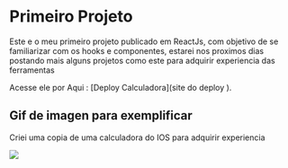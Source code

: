 # Primeiro Projeto


Este e o meu primeiro projeto publicado em ReactJs, com objetivo de se familiarizar com os hooks e componentes, estarei nos proximos dias postando mais alguns projetos como este para adquirir experiencia das ferramentas  

Acesse ele por Aqui : [Deploy Calculadora](site do deploy ).

## Gif de imagen para exemplificar 

Criei uma copia de uma calculadora do IOS para adquirir experiencia

![](Calculadora.gif)

